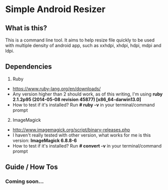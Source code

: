 # Simple Android Resizer

## What is this?
This is a command line tool. It aims to help resize file quickly to be used with multiple density of android app, such as xxhdpi, xhdpi, hdpi, mdpi and ldpi.

## Dependencies
1. Ruby
  - https://www.ruby-lang.org/en/downloads/ 
  - Any version higher than 2 should work, as of this writing, I'm using **ruby 2.1.2p95 (2014-05-08 revision 45877) [x86_64-darwin13.0]**
  - How to test if it's installed? Run **# ruby -v** in your terminal/command prompt

2. ImageMagick
  - http://www.imagemagick.org/script/binary-releases.php
  - I haven't really tested with other version, what works for me is this version: **ImageMagick 6.8.8-6**
  - How to test if it's installed? Run **# convert -v** in your terminal/command prompt

## Guide / How Tos
### Coming soon...
